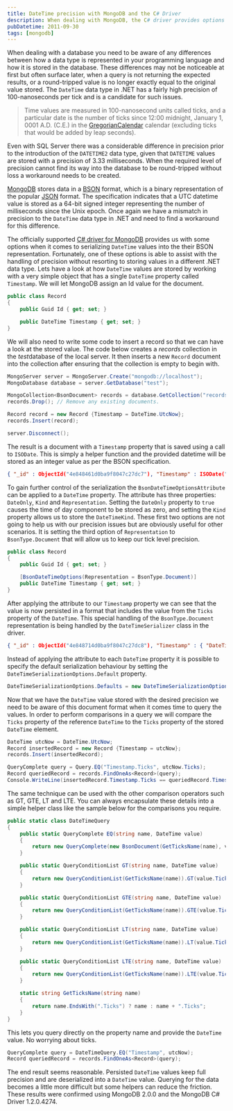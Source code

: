 ```yaml
---
title: DateTime precision with MongoDB and the C# Driver
description: When dealing with MongoDB, the C# driver provides options to store DateTime values with full precision, and querying for them requires comparing Ticks property of the reference DateTime to the Ticks property of the stored DateTime element.
pubDatetime: 2011-09-30
tags: [mongodb]
---
```


When dealing with a database you need to be aware of any differences between how a data type is represented in your programming language and how it is stored in the database. These differences may not be noticeable at first but often surface later, when a query is not returning the expected results, or a round-tripped value is no longer exactly equal to the original value stored. The `DateTime` data type in .NET has a fairly high precision of 100-nanoseconds per tick and is a candidate for such issues.

> Time values are measured in 100-nanosecond units called ticks, and a particular date is the number of ticks since 12:00 midnight, January 1, 0001 A.D. (C.E.) in the [GregorianCalendar](http://msdn.microsoft.com/en-us/library/system.globalization.gregoriancalendar.aspx) calendar (excluding ticks that would be added by leap seconds).

Even with SQL Server there was a considerable difference in precision prior to the introduction of the `DATETIME2` data type, given that `DATETIME` values are stored with a precision of 3.33 milliseconds. When the required level of precision cannot find its way into the database to be round-tripped without loss a workaround needs to be created.

[MongoDB](http://www.mongodb.org/) stores data in a [BSON](http://bsonspec.org/) format, which is a binary representation of the popular [JSON](http://json.org/) format. The specification indicates that a UTC datetime value is stored as a 64-bit signed integer representing the number of milliseconds since the Unix epoch. Once again we have a mismatch in precision to the `DateTime` data type in .NET and need to find a workaround for this difference.

The officially supported [C\# driver for MongoDB](http://www.mongodb.org/display/DOCS/CSharp+Language+Center) provides us with some options when it comes to serializing `DateTime` values into the their BSON representation. Fortunately, one of these options is able to assist with the handling of precision without resorting to storing values in a different .NET data type. Lets have a look at how `DateTime` values are stored by working with a very simple object that has a single `DateTime` property called `Timestamp`. We will let MongoDB assign an Id value for the document.

```csharp
public class Record
{
    public Guid Id { get; set; }

    public DateTime Timestamp { get; set; }
}
```

We will also need to write some code to insert a record so that we can have a look at the stored value. The code below creates a _records_ collection in the *test*database of the local server. It then inserts a new `Record` document into the collection after ensuring that the collection is empty to begin with.

```csharp
MongoServer server = MongoServer.Create("mongodb://localhost");
MongoDatabase database = server.GetDatabase("test");

MongoCollection<BsonDocument> records = database.GetCollection("records");
records.Drop(); // Remove any existing documents.

Record record = new Record {Timestamp = DateTime.UtcNow};
records.Insert(record);

server.Disconnect();
```

The result is a document with a `Timestamp` property that is saved using a call to `ISODate`. This is simply a helper function and the provided datetime will be stored as an integer value as per the BSON specification.

```json
{ "_id" : ObjectId("4e848461d0ba9f8047c27dc7"), "Timestamp" : ISODate("2011-09-29T14:44:49.172Z") }
```

To gain further control of the serialization the `BsonDateTimeOptionsAttribute` can be applied to a `DateTime` property. The attribute has three properties: `DateOnly`, `Kind` and `Representation`. Setting the `DateOnly` property to `true` causes the time of day component to be stored as zero, and setting the `Kind` property allows us to store the `DateTimeKind`. These first two options are not going to help us with our precision issues but are obviously useful for other scenarios. It is setting the third option of `Representation` to `BsonType.Document` that will allow us to keep our tick level precision.

```csharp
public class Record
{
    public Guid Id { get; set; }

    [BsonDateTimeOptions(Representation = BsonType.Document)]
    public DateTime Timestamp { get; set; }
}
```

After applying the attribute to our `Timestamp` property we can see that the value is now persisted in a format that includes the value from the `Ticks` property of the `DateTime`. This special handling of the `BsonType.Document` representation is being handled by the `DateTimeSerializer` class in the driver.

```json
{ "_id" : ObjectId("4e848714d0ba9f8047c27dc8"), "Timestamp" : { "DateTime" : ISODate("2011-09-29T14:56:20.481Z"), "Ticks" : NumberLong("634529049804813857") } }
```

Instead of applying the attribute to each `DateTime` property it is possible to specify the default serialization behaviour by setting the `DateTimeSerializationOptions.Default` property.

```csharp
DateTimeSerializationOptions.Defaults = new DateTimeSerializationOptions(DateTimeKind.Utc, BsonType.Document);
```

Now that we have the `DateTime` value stored with the desired precision we need to be aware of this document format when it comes time to query the values. In order to perform comparisons in a query we will compare the `Ticks` property of the reference `DateTime` to the `Ticks` property of the stored `DateTime` element.

```csharp
DateTime utcNow = DateTime.UtcNow;
Record insertedRecord = new Record {Timestamp = utcNow};
records.Insert(insertedRecord);

QueryComplete query = Query.EQ("Timestamp.Ticks", utcNow.Ticks);
Record queriedRecord = records.FindOneAs<Record>(query);
Console.WriteLine(insertedRecord.Timestamp.Ticks == queriedRecord.Timestamp.Ticks);
```

The same technique can be used with the other comparison operators such as GT, GTE, LT and LTE. You can always encapsulate these details into a simple helper class like the sample below for the comparisons you require.

```csharp
public static class DateTimeQuery
{
    public static QueryComplete EQ(string name, DateTime value)
    {
        return new QueryComplete(new BsonDocument(GetTicksName(name), value.Ticks));
    }

    public static QueryConditionList GT(string name, DateTime value)
    {
        return new QueryConditionList(GetTicksName(name)).GT(value.Ticks);
    }

    public static QueryConditionList GTE(string name, DateTime value)
    {
        return new QueryConditionList(GetTicksName(name)).GTE(value.Ticks);
    }

    public static QueryConditionList LT(string name, DateTime value)
    {
        return new QueryConditionList(GetTicksName(name)).LT(value.Ticks);
    }

    public static QueryConditionList LTE(string name, DateTime value)
    {
        return new QueryConditionList(GetTicksName(name)).LTE(value.Ticks);
    }

    static string GetTicksName(string name)
    {
        return name.EndsWith(".Ticks") ? name : name + ".Ticks";
    }
}
```

This lets you query directly on the property name and provide the `DateTime` value. No worrying about ticks.

```csharp
QueryComplete query = DateTimeQuery.EQ("Timestamp", utcNow);
Record queriedRecord = records.FindOneAs<Record>(query);
```

The end result seems reasonable. Persisted `DateTime` values keep full precision and are deserialized into a `DateTime` value. Querying for the data becomes a little more difficult but some helpers can reduce the friction. These results were confirmed using MongoDB 2.0.0 and the MongoDB C\# Driver 1.2.0.4274.
